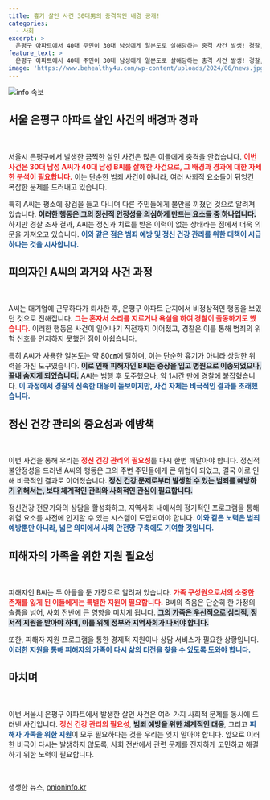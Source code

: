 ```yaml
---
title: 흉기 살인 사건 30대男의 충격적인 배경 공개!
categories:
  - 사회
excerpt: >
  은평구 아파트에서 40대 주민이 30대 남성에게 일본도로 살해당하는 충격 사건 발생! 경찰, 피의자 A씨의 정신적 이력 확인 중. 사건의 배경과 피해자의 안타까운 사연은? 클릭하여 자세한 이야기를 알아보세요!
feature_text: >
  은평구 아파트에서 40대 주민이 30대 남성에게 일본도로 살해당하는 충격 사건 발생! 경찰, 피의자 A씨의 정신적 이력 확인 중. 사건의 배경과 피해자의 안타까운 사연은? 클릭하여 자세한 이야기를 알아보세요!
image: 'https://www.behealthy4u.com/wp-content/uploads/2024/06/news.jpg'
---
```


<p><img src="https://www.behealthy4u.com/wp-content/uploads/2024/06/news.jpg" alt="info 속보" /></p>

<h2 data-ke-size="size26">서울 은평구 아파트 살인 사건의 배경과 경과</h2>

<p data-ke-size="size16">&nbsp;</p>

<p>서울시 은평구에서 발생한 끔찍한 살인 사건은 많은 이들에게 충격을 안겼습니다. <b><span style="color: #ee2323;">이번 사건은 30대 남성 A씨가 40대 남성 B씨를 살해한 사건으로, 그 배경과 경과에 대한 자세한 분석이 필요합니다.</span></b> 이는 단순한 범죄 사건이 아니라, 여러 사회적 요소들이 뒤엉킨 복잡한 문제를 드러내고 있습니다.</p>

<p>특히 A씨는 평소에 장검을 들고 다니며 다른 주민들에게 불안을 끼쳤던 것으로 알려져 있습니다. <b><span style="background-color: #21538527;">이러한 행동은 그의 정신적 안정성을 의심하게 만드는 요소들 중 하나입니다.</span></b> 하지만 경찰 조사 결과, A씨는 정신과 치료를 받은 이력이 없는 상태라는 점에서 더욱 의문을 가져오고 있습니다. <b><span style="color: #1a5490;">이와 같은 점은 범죄 예방 및 정신 건강 관리를 위한 대책이 시급하다는 것을 시사합니다.</span></b></p>

<h2 data-ke-size="size26">피의자인 A씨의 과거와 사건 과정</h2>

<p data-ke-size="size16">&nbsp;</p>

<p>A씨는 대기업에 근무하다가 퇴사한 후, 은평구 아파트 단지에서 비정상적인 행동을 보였던 것으로 전해집니다. <b><span style="color: #ee2323;">그는 혼자서 소리를 지르거나 욕설을 하여 경찰이 출동하기도 했습니다.</span></b> 이러한 행동은 사건이 일어나기 직전까지 이어졌고, 경찰은 이를 통해 범죄의 위험 신호를 인지하지 못했던 점이 아쉽습니다. </p>

<p>특히 A씨가 사용한 일본도는 약 80㎝에 달하며, 이는 단순한 흉기가 아니라 상당한 위력을 가진 도구였습니다. <b><span style="background-color: #21538527;">이로 인해 피해자인 B씨는 중상을 입고 병원으로 이송되었으나, 끝내 숨지게 되었습니다.</span></b> A씨는 범행 후 도주했으나, 약 1시간 만에 경찰에 붙잡혔습니다. <b><span style="color: #1a5490;">이 과정에서 경찰의 신속한 대응이 돋보이지만, 사건 자체는 비극적인 결과를 초래했습니다.</span></b></p>

<h2 data-ke-size="size26">정신 건강 관리의 중요성과 예방책</h2>

<p data-ke-size="size16">&nbsp;</p>

<p>이번 사건을 통해 우리는 <b><span style="color: #ee2323;">정신 건강 관리의 필요성</span></b>를 다시 한번 깨달아야 합니다. 정신적 불안정성을 드러낸 A씨의 행동은 그의 주변 주민들에게 큰 위협이 되었고, 결국 이로 인해 비극적인 결과로 이어졌습니다. <b><span style="background-color: #21538527;">정신 건강 문제로부터 발생할 수 있는 범죄를 예방하기 위해서는, 보다 체계적인 관리와 사회적인 관심이 필요합니다.</span></b></p>

<p>정신건강 전문가와의 상담을 활성화하고, 지역사회 내에서의 정기적인 프로그램을 통해 위험 요소를 사전에 인지할 수 있는 시스템이 도입되어야 합니다. <b><span style="color: #1a5490;">이와 같은 노력은 범죄 예방뿐만 아니라, 넓은 의미에서 사회 안전망 구축에도 기여할 것입니다.</span></b></p>

<h2 data-ke-size="size26">피해자의 가족을 위한 지원 필요성</h2>

<p data-ke-size="size16">&nbsp;</p>

<p>피해자인 B씨는 두 아들을 둔 가장으로 알려져 있습니다. <b><span style="color: #ee2323;">가족 구성원으로서의 소중한 존재를 잃게 된 이들에게는 특별한 지원이 필요합니다.</span></b> B씨의 죽음은 단순히 한 가정의 슬픔을 넘어, 사회 전반에 큰 영향을 미치게 됩니다. <b><span style="background-color: #21538527;">그의 가족은 우선적으로 심리적, 정서적 지원을 받아야 하며, 이를 위해 정부와 지역사회가 나서야 합니다.</span></b></p>

<p>또한, 피해자 지원 프로그램을 통한 경제적 지원이나 상담 서비스가 필요한 상황입니다. <b><span style="color: #1a5490;">이러한 지원을 통해 피해자의 가족이 다시 삶의 터전을 찾을 수 있도록 도와야 합니다.</span></b></p>

<h2 data-ke-size="size26">마치며</h2>

<p data-ke-size="size16">&nbsp;</p>

<p>이번 서울시 은평구 아파트에서 발생한 살인 사건은 여러 가지 사회적 문제를 동시에 드러낸 사건입니다. <b><span style="color: #ee2323;">정신 건강 관리의 필요성</span></b>, <b><span style="background-color: #21538527;">범죄 예방을 위한 체계적인 대응</span></b>, 그리고 <b><span style="color: #1a5490;">피해자 가족을 위한 지원</span></b>이 모두 필요하다는 것을 우리는 잊지 말아야 합니다. 앞으로 이러한 비극이 다시는 발생하지 않도록, 사회 전반에서 관련 문제를 진지하게 고민하고 해결하기 위한 노력이 필요합니다.</p>

<p data-ke-size="size16">&nbsp;</p>
생생한 뉴스, <a href="https://onioninfo.kr" rel="dofollow">onioninfo.kr</a>


